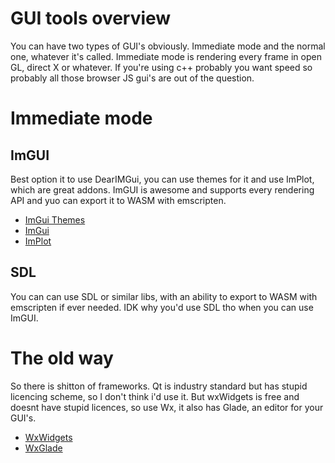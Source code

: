 # GUI tools overview
You can have two types of GUI's obviously. Immediate mode and the normal one, whatever it's called. Immediate mode is rendering every frame in open GL, direct X or whatever. If you're using c++ probably you want speed so probably all those browser JS gui's are out of the question.

# Immediate mode
## ImGUI
Best option it to use DearIMGui, you can use themes for it and use ImPlot, which are great addons.
ImGUI is awesome and supports every rendering API and yuo can export it to WASM with emscripten.

* [ImGui Themes](https://github.com/Patitotective/ImThemes)
* [ImGui](https://github.com/ocornut/imgui)
* [ImPlot](https://github.com/epezent/implot)

## SDL
You can can use SDL or similar libs, with an ability to export to WASM with emscripten if ever needed. IDK why you'd use SDL tho when you can use ImGUI.
# The old way
So there is shitton of frameworks. Qt is industry standard but has stupid licencing scheme, so I don't think i'd use it. But wxWidgets is free and doesnt have stupid licences, so use Wx, it also has Glade, an editor for your GUI's.
* [WxWidgets](https://github.com/wxWidgets)
* [WxGlade](https://wxglade.sourceforge.net/)